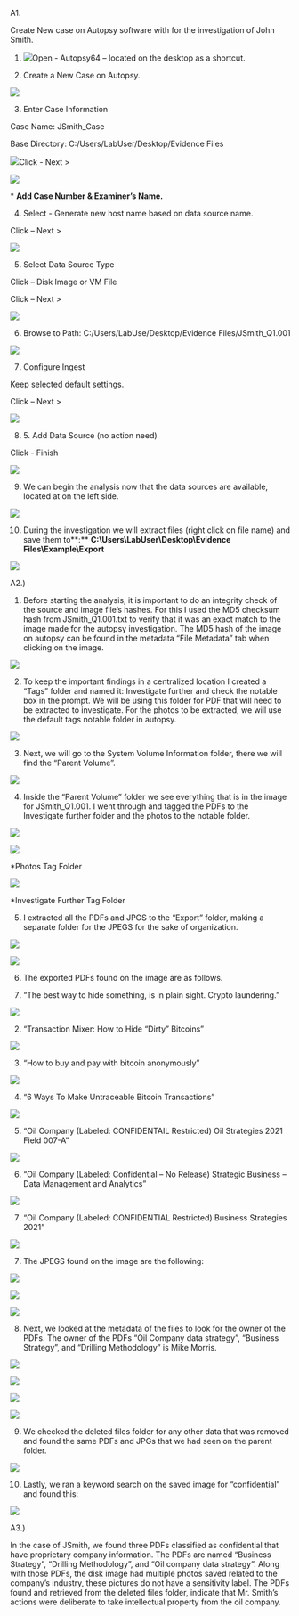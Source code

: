 



































A1.   

  

Create New case on Autopsy software with for the investigation of John Smith.

  

1.   ![](file:///C:/Users/migue/AppData/Local/Temp/lu5414440namq.tmp/lu5414440namv_tmp_147af1fb.jpg)Open - Autopsy64 – located on the desktop as a shortcut.
    

  
  

2.  Create a New Case on Autopsy.
    

![](file:///C:/Users/migue/AppData/Local/Temp/lu5414440namq.tmp/lu5414440namv_tmp_cb8fb71a.png)  
  

  
  

  
  

  
  

  
  

  
  

  
  

  
  

  
  

  
  

  
  

  
  

  
  

  
  

  
  

  
  

  
  

  
  

3.  Enter Case Information
    

Case Name: JSmith\_Case

Base Directory: C:/Users/LabUser/Desktop/Evidence Files

 ![](file:///C:/Users/migue/AppData/Local/Temp/lu5414440namq.tmp/lu5414440namv_tmp_a99e81ad.png)Click - Next >

  
  

  
  

  
  

  
  

  
  

  
  

  
  

![](file:///C:/Users/migue/AppData/Local/Temp/lu5414440namq.tmp/lu5414440namv_tmp_793ab594.png)  
  

  
  

  
  

  
  

\* **Add Case Number & Examiner’s Name.**

  
  

  
  

  
  

  
  

4.  Select - Generate new host name based on data source name.
    

Click – Next >

![](file:///C:/Users/migue/AppData/Local/Temp/lu5414440namq.tmp/lu5414440namv_tmp_fdb9ebca.png)  
  

  
  

  
  

  
  

  
  

  
  

  
  

  
  

  
  

  
  

  
  

  
  

  
  

  
  

  
  

5.  Select Data Source Type
    

Click – Disk Image or VM File

Click – Next >

![](file:///C:/Users/migue/AppData/Local/Temp/lu5414440namq.tmp/lu5414440namv_tmp_e745d2ac.png)  
  

  
  

  
  

  
  

  
  

  
  

  
  

  
  

  
  

  
  

  
  

  
  

  
  

  
  

6.  Browse to Path: C:/Users/LabUse/Desktop/Evidence Files/JSmith\_Q1.001
    

![](file:///C:/Users/migue/AppData/Local/Temp/lu5414440namq.tmp/lu5414440namv_tmp_96b60d5.png)  
  

  
  

  
  

  
  

  
  

  
  

  
  

  
  

  
  

  
  

  
  

  
  

  
  

7.  Configure Ingest
    

Keep selected default settings.

Click – Next >

![](file:///C:/Users/migue/AppData/Local/Temp/lu5414440namq.tmp/lu5414440namv_tmp_ff335ee4.png)  
  

  
  

  
  

  
  

  
  

  
  

  
  

  
  

  
  

  
  

  
  

  
  

  
  

8.  5\. Add Data Source (no action need)
    

Click - Finish

![](file:///C:/Users/migue/AppData/Local/Temp/lu5414440namq.tmp/lu5414440namv_tmp_1c61a9aa.png)  
  

  
  

  
  

  
  

  
  

  
  

  
  

  
  

  
  

  
  

  
  

  
  

  
  

9.  We can begin the analysis now that the data sources are available, located at on the left side.
    

  
  

![](file:///C:/Users/migue/AppData/Local/Temp/lu5414440namq.tmp/lu5414440namv_tmp_2d718985.png)  
  

  
  

  
  

  
  

  
  

  
  

  
  

  
  

  
  

  
  

  
  

  
  

  
  

10.  During the investigation we will extract files (right click on file name) and save them to**:** **C:\\Users\\LabUser\\Desktop\\Evidence Files\\Example\\Export**
    

  
  

![](file:///C:/Users/migue/AppData/Local/Temp/lu5414440namq.tmp/lu5414440namv_tmp_af6cbf0c.png)  
  

  
  

  
  

  
  

  
  

  
  

  
  

  
  

  
  

  
  

  
  

  
  

  

  

A2.)

  

1.  Before starting the analysis, it is important to do an integrity check of the source and image file’s hashes. For this I used the MD5 checksum hash from JSmith\_Q1.001.txt to verify that it was an exact match to the image made for the autopsy investigation. The MD5 hash of the image on autopsy can be found in the metadata “File Metadata” tab when clicking on the image.
    

![](file:///C:/Users/migue/AppData/Local/Temp/lu5414440namq.tmp/lu5414440namv_tmp_3f0fd59.png)  

  

  

  

  

  

  

  

  

  

  

  

  

  

  

  

  

  

  

  

  

  

  

2.  To keep the important findings in a centralized location I created a “Tags” folder and named it: Investigate further and check the notable box in the prompt. We will be using this folder for PDF that will need to be extracted to investigate. For the photos to be extracted, we will use the default tags notable folder in autopsy.
    

  

![](file:///C:/Users/migue/AppData/Local/Temp/lu5414440namq.tmp/lu5414440namv_tmp_524da79.png)  

  

  

  

  

  

  

  

  

  

  

  

  

  

  

  

  

  

  

  

  

  

  

3.  Next, we will go to the System Volume Information folder, there we will find the “Parent Volume”.
    

![](file:///C:/Users/migue/AppData/Local/Temp/lu5414440namq.tmp/lu5414440namv_tmp_467a3774.png)  

  

  

  

  

  

  

  

  

  

  

  

  

  

  

  

  

  

  

  

  

  

  

  

4.  Inside the “Parent Volume” folder we see everything that is in the image for JSmith\_Q1.001. I went through and tagged the PDFs to the Investigate further folder and the photos to the notable folder.
    

  

![](file:///C:/Users/migue/AppData/Local/Temp/lu5414440namq.tmp/lu5414440namv_tmp_5c32cc28.png)  

  

  

  

  

  

  

  

  

  

  

  

  

  

  

  

  

  

  

  

  

  

  

  

  

  

  

![](file:///C:/Users/migue/AppData/Local/Temp/lu5414440namq.tmp/lu5414440namv_tmp_6953b82b.png)  

  

\*Photos Tag Folder

  

  

  

  

  

  

  

  

  

  

  

![](file:///C:/Users/migue/AppData/Local/Temp/lu5414440namq.tmp/lu5414440namv_tmp_4243d5c5.png)  

  

  

  

  

\*Investigate Further Tag Folder

  

  

  

  

  

  

  

  

  

  

  

  

5.  I extracted all the PDFs and JPGS to the “Export” folder, making a separate folder for the JPEGS for the sake of organization.
    

![](file:///C:/Users/migue/AppData/Local/Temp/lu5414440namq.tmp/lu5414440namv_tmp_cd29073c.png)  

  

  

  

  

  

  

  

  

  

  

  

  

  

  

  

  

  

  

  

  

  

  

  

  

  

![](file:///C:/Users/migue/AppData/Local/Temp/lu5414440namq.tmp/lu5414440namv_tmp_4bfa4f20.png)  

  

  

  

  

  

  

  

  

  

  

  

  

  

  

  

  

  

  

  

  

  

6.  The exported PDFs found on the image are as follows.
    

  

1.  “The best way to hide something, is in plain sight. Crypto laundering.”
    

  

  

  

![](file:///C:/Users/migue/AppData/Local/Temp/lu5414440namq.tmp/lu5414440namv_tmp_a1324758.png)  

  

  

  

  

  

  

  

  

  

  

  

  

  

  

  

  

  

  

  

  

  

  

  

  

  

2.  “Transaction Mixer: How to Hide “Dirty” Bitcoins”
    

  

![](file:///C:/Users/migue/AppData/Local/Temp/lu5414440namq.tmp/lu5414440namv_tmp_ebb57d27.png)  

  

  

  

  

  

  

  

  

  

  

  

  

  

  

  

  

  

  

  

  

  

  

  

  

3.  “How to buy and pay with bitcoin anonymously”
    

  

  

![](file:///C:/Users/migue/AppData/Local/Temp/lu5414440namq.tmp/lu5414440namv_tmp_a8155b91.png)  

  

  

  

  

  

  

  

  

  

  

  

  

  

  

  

  

  

  

  

  

  

  

  

4.  “6 Ways To Make Untraceable Bitcoin Transactions”
    

  

![](file:///C:/Users/migue/AppData/Local/Temp/lu5414440namq.tmp/lu5414440namv_tmp_a344e2bb.png)  

  

  

  

  

  

  

  

  

  

  

  

  

  

  

  

  

  

  

  

  

  

  

  

  

  

5.  “Oil Company (Labeled: CONFIDENTAIL Restricted) Oil Strategies 2021 Field 007-A”
    

  

  

![](file:///C:/Users/migue/AppData/Local/Temp/lu5414440namq.tmp/lu5414440namv_tmp_d7633e8f.png)  

  

  

  

  

  

  

  

  

  

  

  

  

  

  

  

  

  

  

  

  

  

  

  

6.  “Oil Company (Labeled: Confidential – No Release) Strategic Business – Data Management and Analytics”
    

  

  

![](file:///C:/Users/migue/AppData/Local/Temp/lu5414440namq.tmp/lu5414440namv_tmp_d5582ada.png)  

  

  

  

  

  

  

  

  

  

  

  

  

  

  

  

  

  

  

  

  

  

  

  

7.  “Oil Company (Labeled: CONFIDENTIAL Restricted) Business Strategies 2021”
    

  

  

![](file:///C:/Users/migue/AppData/Local/Temp/lu5414440namq.tmp/lu5414440namv_tmp_fbc9b784.png)  

  

  

  

  

  

  

  

  

  

  

  

  

  

  

  

  

  

  

  

  

  

  

  

  

7.  The JPEGS found on the image are the following:
    

  

  

![](file:///C:/Users/migue/AppData/Local/Temp/lu5414440namq.tmp/lu5414440namv_tmp_aef746ee.png)  

  

  

  

  

  

  

  

  

  

  

  

  

  

  

  

  

  

  

  

  

  

  

  

  

![](file:///C:/Users/migue/AppData/Local/Temp/lu5414440namq.tmp/lu5414440namv_tmp_d28fa15c.png)  

  

  

  

  

  

  

  

  

  

  

  

  

  

  

  

  

  

  

  

  

  

  

  

  

  

  

  

![](file:///C:/Users/migue/AppData/Local/Temp/lu5414440namq.tmp/lu5414440namv_tmp_a47660d2.png)  

  

  

  

  

  

  

  

  

  

  

  

  

  

  

  

  

  

  

  

  

  

  

8.  Next, we looked at the metadata of the files to look for the owner of the PDFs. The owner of the PDFs “Oil Company data strategy”, “Business Strategy”, and “Drilling Methodology” is Mike Morris.
    

  

  

![](file:///C:/Users/migue/AppData/Local/Temp/lu5414440namq.tmp/lu5414440namv_tmp_5dfcda5f.png)  

  

  

  

  

  

  

  

  

  

  

  

  

  

  

  

  

  

  

  

  

  

  

  

  

  

  

  

  

![](file:///C:/Users/migue/AppData/Local/Temp/lu5414440namq.tmp/lu5414440namv_tmp_c9f4dc52.png)  

  

  

  

  

  

  

  

  

  

  

  

  

  

  

  

  

  

  

  

  

  

  

  

  

  

  

  

![](file:///C:/Users/migue/AppData/Local/Temp/lu5414440namq.tmp/lu5414440namv_tmp_3626191e.png)  

  

  

  

  

  

  

  

  

  

  

  

  

  

  

  

  

  

  

  

  

  

  

  

  

  

  

  

  

![](file:///C:/Users/migue/AppData/Local/Temp/lu5414440namq.tmp/lu5414440namv_tmp_c3c5b071.png)  

  

  

  

  

  

  

  

  

  

  

  

  

  

  

  

  

  

  

  

  

  

  

  

  

  

  

9.  We checked the deleted files folder for any other data that was removed and found the same PDFs and JPGs that we had seen on the parent folder.
    

  

![](file:///C:/Users/migue/AppData/Local/Temp/lu5414440namq.tmp/lu5414440namv_tmp_6475cef6.png)  

  

  

  

  

  

  

  

  

  

  

  

  

  

  

  

  

  

  

  

  

  

  

  

  

10.  Lastly, we ran a keyword search on the saved image for “confidential” and found this:
    

  

  

![](file:///C:/Users/migue/AppData/Local/Temp/lu5414440namq.tmp/lu5414440namv_tmp_ce62726a.png)  

  

  

  

  

  

  

  

  

  

  

  

  

  

  

  

  

  

  

  

  

  

  

  

  

  

  

  

  

  

  

A3.)

  

  

In the case of JSmith, we found three PDFs classified as confidential that have proprietary company information. The PDFs are named “Business Strategy”, “Drilling Methodology”, and “Oil company data strategy”. Along with those PDFs, the disk image had multiple photos saved related to the company’s industry, these pictures do not have a sensitivity label. The PDFs found and retrieved from the deleted files folder, indicate that Mr. Smith’s actions were deliberate to take intellectual property from the oil company.
